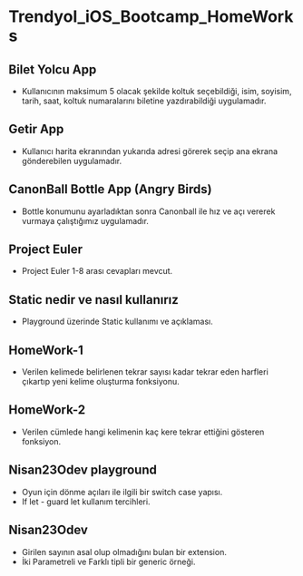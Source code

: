 # Trendyol_iOS_Bootcamp_HomeWorks
## Bilet Yolcu App
- Kullanıcının maksimum 5 olacak şekilde koltuk seçebildiği, isim, soyisim, tarih, saat, koltuk numaralarını biletine yazdırabildiği uygulamadır.

## Getir App
- Kullanıcı harita ekranından yukarıda adresi görerek seçip ana ekrana gönderebilen uygulamadır.

## CanonBall Bottle App (Angry Birds)
- Bottle konumunu ayarladıktan sonra Canonball ile hız ve açı vererek vurmaya çalıştığımız uygulamadır.

## Project Euler
- Project Euler 1-8 arası cevapları mevcut.

## Static nedir ve nasıl kullanırız
- Playground üzerinde Static kullanımı ve açıklaması.

## HomeWork-1
- Verilen kelimede belirlenen tekrar sayısı kadar tekrar eden harfleri çıkartıp yeni kelime oluşturma fonksiyonu.

## HomeWork-2
- Verilen cümlede hangi kelimenin kaç kere tekrar ettiğini gösteren fonksiyon.

## Nisan23Odev playground
- Oyun için dönme açıları ile ilgili bir switch case yapısı. <br/> 
- If let - guard let kullanım tercihleri.

## Nisan23Odev
- Girilen sayının asal olup olmadığını bulan bir extension. <br/>
- İki Parametreli ve Farklı tipli bir generic örneği.
